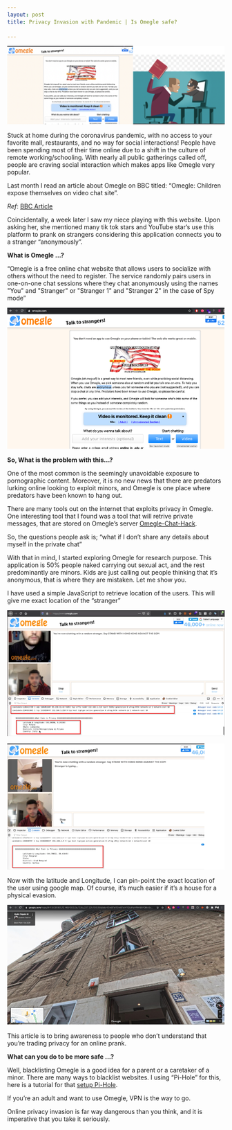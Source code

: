 ```yaml
---
layout: post
title: Privacy Invasion with Pandemic | Is Omegle safe?

---
```

![](/images/2021-03-07-Omegle/0.png)

Stuck at home during the coronavirus pandemic, with no access to your favorite mall, restaurants, and no way for social interactions! People have been spending most of their time online due to a shift in the culture of remote working/schooling. With nearly all public gatherings called off, people are craving social interaction which makes apps like Omegle very popular.

Last month I read an article about Omegle on BBC titled: “Omegle: Children expose themselves on video chat site”. 

_Ref_: [BBC Article](https://www.bbc.com/news/technology-56085499 )

Coincidentally, a week later I saw my niece playing with this website. Upon asking her, she mentioned many tik tok stars and YouTube star’s use this platform to prank on strangers considering this application connects you to a stranger “anonymously”. 

**What is Omegle ...?**

“Omegle is a free online chat website that allows users to socialize with others without the need to register. The service randomly pairs users in one-on-one chat sessions where they chat anonymously using the names "You" and "Stranger" or "Stranger 1" and "Stranger 2" in the case of Spy mode”

![](/images/2021-03-07-Omegle/1.png)


**So, What is the problem with this...?**

One of the most common is the seemingly unavoidable exposure to pornographic content. Moreover, it is no new news that there are predators lurking online looking to exploit minors, and Omegle is one place where predators have been known to hang out.

There are many tools out on the internet that exploits privacy in Omegle. One interesting tool that I found was a tool that will retrive private messages, that are stored on Omegle’s server [Omegle-Chat-Hack](https://github.com/indrajeetb/Omegle-Chat-Hack ).

So, the questions people ask is; “what if I don’t share any details about myself in the private chat”

With that in mind, I started exploring Omegle for research purpose. This application is 50% people naked carrying out sexual act, and the rest predominantly are minors. Kids are just calling out people thinking that it’s anonymous, that is where they are mistaken. Let me show you.

I have used a simple JavaScript to retrieve location of the users. This will give me exact location of the “stranger”


![](/images/2021-03-07-Omegle/2.png)

![](/images/2021-03-07-Omegle/3.png)


Now with the latitude and Longitude, I can pin-point the exact location of the user using google map. Of course, it’s much easier if it’s a house for a physical evasion.



![](/images/2021-03-07-Omegle/4.png)

This article is to bring awareness to people who don’t understand that you’re trading privacy for an online prank.

**What can you do to be more safe ...?**

Well, blacklisting Omegle is a good idea for a parent or a caretaker of a minor. There are many ways to blacklist websites. I using “Pi-Hole” for this, here is a tutorial for that [setup Pi-Hole](https://www.youtube.com/watch?v=2Ib3o3OVIqI&ab_channel=LawrenceSystems).

If you’re an adult and want to use Omegle, VPN is the way to go.

Online privacy invasion is far way dangerous than you think, and it is imperative that you take it seriously.



